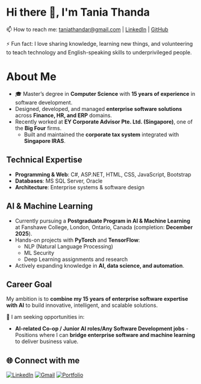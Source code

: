 # Hi there 👋, I'm Tania Thanda

📫 How to reach me: [taniathandar@gmail.com](mailto:taniathandar@gmail.com) | [LinkedIn](https://www.linkedin.com/in/aye-thanda-htun-b0267665) | [GitHub](https://github.com/taniathanda) 
 
⚡ Fun fact: I love sharing knowledge, learning new things, and volunteering to teach technology and English-speaking skills to underprivileged people. 
# About Me

- 🎓 Master’s degree in **Computer Science** with **15 years of experience** in software development.  
- Designed, developed, and managed **enterprise software solutions** across **Finance, HR, and ERP** domains.  
- Recently worked at **EY Corporate Advisor Pte. Ltd. (Singapore)**, one of the **Big Four** firms.  
    - Built and maintained the **corporate tax system** integrated with **Singapore IRAS**.  

## Technical Expertise
- **Programming & Web**: C#, ASP.NET, HTML, CSS, JavaScript, Bootstrap  
- **Databases**: MS SQL Server, Oracle  
- **Architecture**: Enterprise systems & software design  

## AI & Machine Learning
- Currently pursuing a **Postgraduate Program in AI & Machine Learning** at Fanshawe College, London, Ontario, Canada (completion: **December 2025**).  
- Hands-on projects with **PyTorch** and **TensorFlow**:  
    - NLP (Natural Language Processing)  
    - ML Security  
    - Deep Learning assignments and research  
- Actively expanding knowledge in **AI, data science, and automation**.  

## Career Goal
My ambition is to **combine my 15 years of enterprise software expertise with AI** to build innovative, intelligent, and scalable solutions.  

🌱 I am seeking opportunities in:  
- **AI-related Co-op / Junior AI roles/Any Software Development jobs** - Positions where I can **bridge enterprise software and machine learning** to deliver business value.  

 

## 🌐 Connect with me
[![LinkedIn](https://img.shields.io/badge/LinkedIn-blue?logo=linkedin&logoColor=white)](https://www.linkedin.com/in/aye-thanda-htun-b0267665)
[![Gmail](https://img.shields.io/badge/Gmail-red?logo=gmail&logoColor=white)](mailto:taniathandar@gmail.com)
[![Portfolio](https://img.shields.io/badge/Portfolio-000?logo=vercel&logoColor=white)](https://your-portfolio-link.com)
